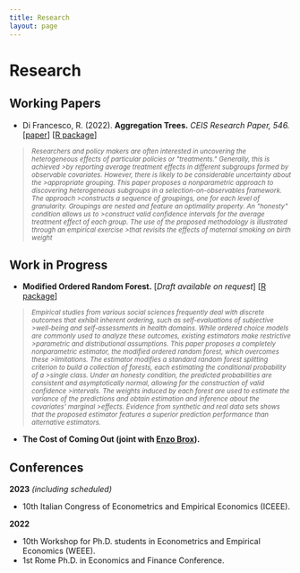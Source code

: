 ```yaml
---
title: Research
layout: page
---
```


# Research

## Working Papers
- Di Francesco, R. (2022).
<b>**Aggregation Trees.**</b> <i>CEIS Research Paper, 546.</i>
[<a href="https://papers.ssrn.com/sol3/papers.cfm?abstract_id=4304256">paper</a>]
[<a href="https://riccardo-df.github.io/aggTrees/index.html">R package</a>]

><sub> *Researchers and policy makers are often interested in uncovering the heterogeneous effects of particular policies or "treatments." Generally, this is achieved >by reporting average treatment effects in different subgroups formed by observable covariates. However, there is likely to be considerable uncertainty about the >appropriate grouping. This paper proposes a nonparametric approach to discovering heterogeneous subgroups in a selection-on-observables framework. The approach >constructs a sequence of groupings, one for each level of granularity. Groupings are nested and feature an optimality property. An "honesty" condition allows us to >construct valid confidence intervals for the average treatment effect of each group. The use of the proposed methodology is illustrated through an empirical exercise >that revisits the effects of maternal smoking on birth weight* </sub>

## Work in Progress
- <b>**Modified Ordered Random Forest.**</b>
[*Draft available on request*]
[<a href="https://riccardo-df.github.io/morf/">R package</a>]

><sub>*Empirical studies from various social sciences frequently deal with discrete outcomes that exhibit inherent ordering, such as self-evaluations of subjective >well-being and self-assessments in health domains. While ordered choice models are commonly used to analyze these outcomes, existing estimators make restrictive >parametric and distributional assumptions. This paper proposes a completely nonparametric estimator, the modified ordered random forest, which overcomes these >limitations. The estimator modifies a standard random forest splitting criterion to build a collection of forests, each estimating the conditional probability of a >single class. Under an honesty condition, the predicted probabilities are consistent and asymptotically normal, allowing for the construction of valid confidence >intervals. The weights induced by each forest are used to estimate the variance of the predictions and obtain estimation and inference about the covariates' marginal >effects. Evidence from synthetic and real data sets shows that the proposed estimator features a superior prediction performance than alternative estimators.*

- <b>**The Cost of Coming Out** (joint with [Enzo Brox](https://sites.google.com/view/ebrox)).</b>

## Conferences
**2023** *(including scheduled)*
- 10th Italian Congress of Econometrics and Empirical Economics (ICEEE).

**2022** 
- 10th Workshop for Ph.D. students in Econometrics and Empirical Economics (WEEE).
- 1st Rome Ph.D. in Economics and Finance Conference.
